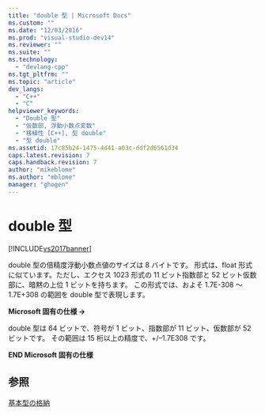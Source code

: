 ```yaml
---
title: "double 型 | Microsoft Docs"
ms.custom: ""
ms.date: "12/03/2016"
ms.prod: "visual-studio-dev14"
ms.reviewer: ""
ms.suite: ""
ms.technology: 
  - "devlang-cpp"
ms.tgt_pltfrm: ""
ms.topic: "article"
dev_langs: 
  - "C++"
  - "C"
helpviewer_keywords: 
  - "Double 型"
  - "仮数部, 浮動小数点変数"
  - "移植性 [C++], 型 double"
  - "型 double"
ms.assetid: 17c85b24-1475-4d41-a03c-ddf2d6561d34
caps.latest.revision: 7
caps.handback.revision: 7
author: "mikeblome"
ms.author: "mblome"
manager: "ghogen"
---
```

# double 型
[!INCLUDE[vs2017banner](../assembler/inline/includes/vs2017banner.md)]

double 型の倍精度浮動小数点値のサイズは 8 バイトです。  形式は、float 形式に似ています。ただし、エクセス 1023 形式の 11 ビット指数部と 52 ビット仮数部に、暗黙の上位 1 ビットを持ちます。  この形式では、およそ 1.7E\-308 ～ 1.7E\+308 の範囲を double 型で表現します。  
  
 **Microsoft 固有の仕様 →**  
  
 double 型は 64 ビットで、符号が 1 ビット、指数部が 11 ビット、仮数部が 52 ビットです。  その範囲は 15 桁以上の精度で、\+\/–1.7E308 です。  
  
 **END Microsoft 固有の仕様**  
  
## 参照  
 [基本型の格納](../c-language/storage-of-basic-types.md)
